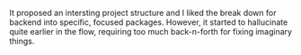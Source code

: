 It proposed an intersting project structure and I liked the break down for backend into specific, focused packages.
However, it started to hallucinate quite earlier in the flow, requiring too much back-n-forth for fixing imaginary things.
